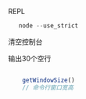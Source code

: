 REPL

```js
   node --use_strict
```

清空控制台

输出30个空行

```js

    getWindowSize()
    // 命令行窗口宽高
```
